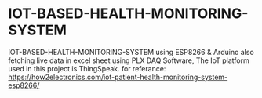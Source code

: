 # IOT-BASED-HEALTH-MONITORING-SYSTEM
IOT-BASED-HEALTH-MONITORING-SYSTEM using ESP8266 &amp; Arduino also fetching live data in excel sheet using PLX DAQ Software, The IoT platform used in this project is ThingSpeak.
for referance:
https://how2electronics.com/iot-patient-health-monitoring-system-esp8266/
